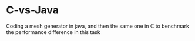 # C-vs-Java
Coding a mesh generator in java, and then the same one in C to benchmark the performance difference in this task
